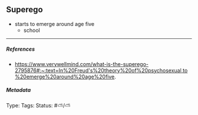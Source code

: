 ## Superego

* starts to emerge around age five
  * school

---

##### References

* https://www.verywellmind.com/what-is-the-superego-2795876#:~:text=In%20Freud's%20theory%20of%20psychosexual,to%20emerge%20around%20age%20five.

##### Metadata

Type: 
Tags:
Status: #⛅️/⛅️
